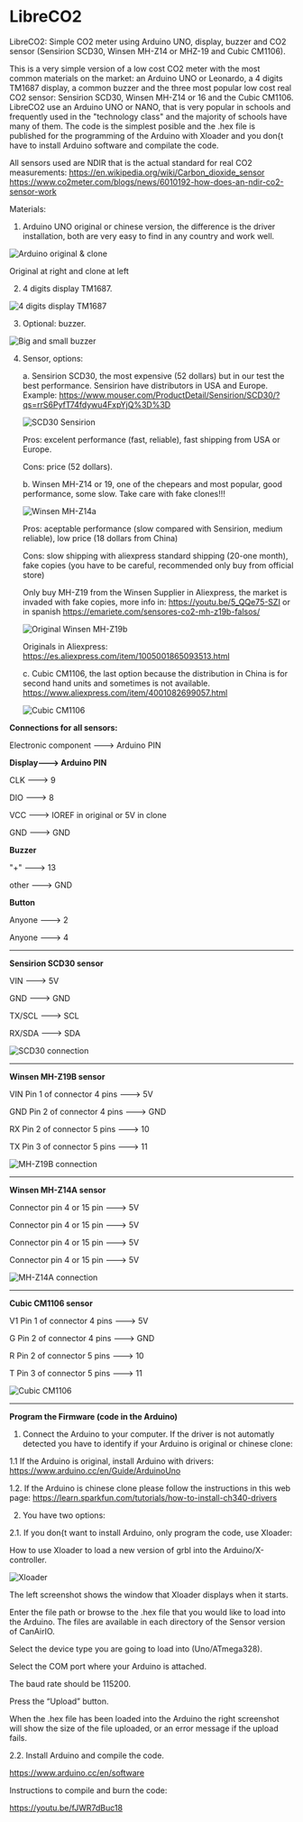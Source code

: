 # LibreCO2
LibreCO2: Simple CO2 meter using Arduino UNO, display, buzzer and CO2 sensor (Sensirion SCD30, Winsen MH-Z14 or MHZ-19 and Cubic CM1106).

  This is a very simple version of a low cost CO2 meter with the most common materials on the market: an Arduino UNO or Leonardo, a 4 digits TM1687 display, a common buzzer and the three most popular low cost real CO2 sensor: Sensirion SCD30, Winsen MH-Z14 or 16 and the Cubic CM1106. LibreCO2 use an Arduino UNO or NANO, that is very popular in schools and frequently used in the "technology class" and the majority of schools have many of them. The code is the simplest posible and the .hex file is published for the programming of the Arduino with Xloader and you don{t have to install Arduino software and compilate the code.

All sensors used are NDIR that is the actual standard for real CO2 measurements:
https://en.wikipedia.org/wiki/Carbon_dioxide_sensor
https://www.co2meter.com/blogs/news/6010192-how-does-an-ndir-co2-sensor-work

Materials:

1. Arduino UNO original or chinese version, the difference is the driver installation, both are very easy to find in any country and work well.

![Arduino original & clone](https://github.com/danielbernalb/LibreCO2/blob/main/images/arduino-uno-original-clone.jpg)

   Original at right and clone at left

2. 4 digits display TM1687.

![4 digits display TM1687](https://github.com/danielbernalb/LibreCO2/blob/main/images/Display-TM1687.jpg)

3. Optional: buzzer.

![Big and small buzzer](https://github.com/danielbernalb/LibreCO2/blob/main/images/big-small-buzzer.jpg)

4. Sensor, options:

	a. Sensirion SCD30, the most expensive (52 dollars) but in our test the best performance. Sensirion have distributors in USA and Europe. Example:
	https://www.mouser.com/ProductDetail/Sensirion/SCD30/?qs=rrS6PyfT74fdywu4FxpYjQ%3D%3D
	
	![SCD30 Sensirion](https://github.com/danielbernalb/LibreCO2/blob/main/images/Sensirion%20SCD30.jpg)
	
	Pros: excelent performance (fast, reliable), fast shipping from USA or Europe.
	
	Cons: price (52 dollars).

	b. Winsen MH-Z14 or 19, one of the chepears and most popular, good performance, some slow. Take care with fake clones!!!

	![Winsen MH-Z14a](https://github.com/danielbernalb/LibreCO2/blob/main/images/MH-Z14A.jpg)
	
	Pros: aceptable performance (slow compared with Sensirion, medium reliable), low price (18 dollars from China)
	
	Cons: slow shipping with aliexpress standard shipping (20-one month), fake copies (you have to be careful, recommended only buy from official store)

	Only buy MH-Z19 from the Winsen Supplier in Aliexpress, the market is invaded with fake copies, more info in: https://youtu.be/5_QQe75-SZI or in spanish https://emariete.com/sensores-co2-mh-z19b-falsos/

	![Original Winsen MH-Z19b](https://github.com/danielbernalb/LibreCO2/blob/main/images/MH-Z19B.jpg)

	Originals in Aliexpress:
	https://es.aliexpress.com/item/1005001865093513.html

	c. Cubic CM1106, the last option because the distribution in China is for second hand units and sometimes is not available.
	https://www.aliexpress.com/item/4001082699057.html
	
	![Cubic CM1106](https://github.com/danielbernalb/LibreCO2/blob/main/images/Cubic%20CM1106.jpg)


**Connections for all sensors:**

Electronic component ---> Arduino PIN

**Display---> Arduino PIN**

CLK    ---> 9

DIO    ---> 8

VCC    ---> IOREF in original or 5V in clone

GND    ---> GND


**Buzzer**

"+"    ---> 13

other  ---> GND


**Button**

Anyone ---> 2

Anyone ---> 4



****************************
**Sensirion SCD30 sensor**

VIN    ---> 5V 

GND    ---> GND

TX/SCL ---> SCL

RX/SDA ---> SDA


![SCD30 connection](https://github.com/danielbernalb/LibreCO2/blob/main/images/Sensirion%20SCD30%20connection.jpg)


****************************
**Winsen MH-Z19B sensor**

VIN Pin 1 of connector 4 pins ---> 5V 

GND Pin 2 of connector 4 pins ---> GND

RX Pin 2 of connector 5 pins ---> 10

TX Pin 3 of connector 5 pins ---> 11 


![MH-Z19B connection](https://github.com/danielbernalb/LibreCO2/blob/main/images/Sensirion%20MHZ19%20connection.jpg)


****************************
**Winsen MH-Z14A sensor**

Connector pin 4 or 15 pin ---> 5V 

Connector pin 4 or 15 pin ---> 5V 

Connector pin 4 or 15 pin ---> 5V 

Connector pin 4 or 15 pin ---> 5V 

![MH-Z14A connection](https://github.com/danielbernalb/LibreCO2/blob/main/images/Sensirion%20MHZ14%20connection.jpg)	


****************************
**Cubic CM1106 sensor**

V1 Pin 1 of connector 4 pins ---> 5V 

G Pin 2 of connector 4 pins ---> GND

R Pin 2 of connector 5 pins ---> 10

T Pin 3 of connector 5 pins ---> 11 

![Cubic CM1106](https://github.com/danielbernalb/LibreCO2/blob/main/images/Sensirion%20CM1106%20connection.jpg)

****************************
**Program the Firmware (code in the Arduino)**

1. Connect the Arduino to your computer. If the driver is not automatly detected you have to identify if your Arduino is original or chinese clone:

1.1 If the Arduino is original, install Arduino with drivers: https://www.arduino.cc/en/Guide/ArduinoUno

1.2. If the Arduino is chinese clone please follow the instructions in this web page: https://learn.sparkfun.com/tutorials/how-to-install-ch340-drivers

2. You have two options:

2.1. If you don{t want to install Arduino, only program the code, use Xloader:

How to use Xloader to load a new version of grbl into the Arduino/X-controller.

![Xloader](https://github.com/danielbernalb/LibreCO2/blob/main/images/Xloader1.png)

The left screenshot shows the window that Xloader displays when it starts.

Enter the file path or browse to the .hex file that you would like to load into the Arduino. The files are available in each directory of the Sensor version of CanAirIO.

Select the device type you are going to load into (Uno/ATmega328).

Select the COM port where your Arduino is attached.

The baud rate should be 115200.

Press the “Upload” button.

When the .hex file has been loaded into the Arduino the right screenshot will show the size of the file uploaded, or an error message if the upload fails.


2.2. Install Arduino and compile the code.
  
  https://www.arduino.cc/en/software
  
  Instructions to compile and burn the code:
  
  https://youtu.be/fJWR7dBuc18

